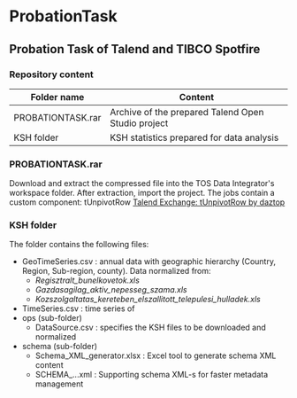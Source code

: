 # ProbationTask
## Probation Task of Talend and TIBCO Spotfire

### Repository content
Folder name | Content
----------- | -------
PROBATIONTASK.rar | Archive of the prepared Talend Open Studio project
KSH folder | KSH statistics prepared for data analysis

### PROBATIONTASK.rar
Download and extract the compressed file into the TOS Data Integrator's workspace folder. After extraction, import the project.
The jobs contain a custom component: tUnpivotRow [Talend Exchange: tUnpivotRow by daztop](https://exchange.talend.com/#marketplaceproductoverview:gallery=marketplace%252F1&pi=marketplace%252F1%252Fproducts%252F322%252Fitems%252F444)

### KSH folder
The folder contains the following files:
* GeoTimeSeries.csv : annual data with geographic hierarchy (Country, Region, Sub-region, county). Data normalized from:
	* _Regisztralt_bunelkovetok.xls_
	* _Gazdasagilag_aktiv_nepesseg_szama.xls_
	* _Kozszolgaltatas_kereteben_elszallitott_telepulesi_hulladek.xls_
* TimeSeries.csv : time series of
* ops (sub-folder)
	* DataSource.csv : specifies the KSH files to be downloaded and normalized
* schema (sub-folder)
	* Schema_XML_generator.xlsx : Excel tool to generate schema XML content
	* SCHEMA_...xml : Supporting schema XML-s for faster metadata management